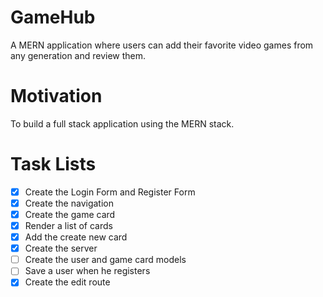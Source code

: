 # GameHub

A MERN application where users can add their favorite video games from any generation and review them.

# Motivation

To build a full stack application using the MERN stack.


# Task Lists

- [x] Create the Login Form and Register Form
- [x] Create the navigation
- [x] Create the game card
- [x] Render a list of cards
- [x] Add the create new card
- [x] Create the server
- [ ] Create the user and game card models
- [ ] Save a user when he registers
- [x] Create the edit route